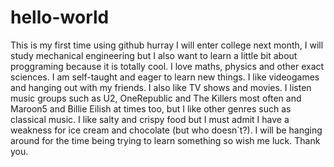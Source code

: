 # hello-world
This is my first time using github hurray
I will enter college next month, I will study mechanical engineering but I also want to learn a little bit about proggraming because it is totally cool.
I love maths, physics and other exact sciences. I am self-taught and eager to learn new things. I like videogames and hanging out with my friends. I also like TV shows and movies.
I listen music groups such as U2, OneRepublic and The Killers most often and Maroon5 and Billie Eilish at times too, but I like other genres such as classical music.
I like salty and crispy food but I must admit I have a weakness for ice cream and chocolate (but who doesn´t?).
I will be hanging around for the time being trying to learn something so wish me luck. Thank you.
